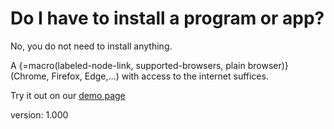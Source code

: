 # Do I have to install a program or app?

No, you do not need to install anything.

A {=macro(labeled-node-link, supported-browsers, plain browser)} (Chrome, Firefox, Edge,…) with access to the internet suffices.

Try it out on our [demo page](https://demo.scanarium.com/)

version: 1.000
